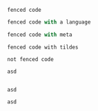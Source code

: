 ```
fenced code
```

```js
fenced code with a language
```

```js line=1
fenced code with meta
```

~~~
fenced code with tildes
~~~

```not fenced code```

~~~fenced code~~~
asd
~~~

```

asd
```

```
asd

```
